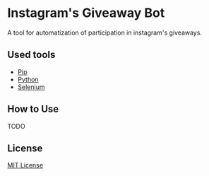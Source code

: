 # Instagram's Giveaway Bot

A tool for automatization of participation in instagram's giveaways.

## Used tools

* [Pip](https://pypi.org/project/pip/)
* [Python](https://www.python.org/)
* [Selenium](https://selenium.dev/)

## How to Use

TODO

## License

[MIT License](https://opensource.org/licenses/MIT)
